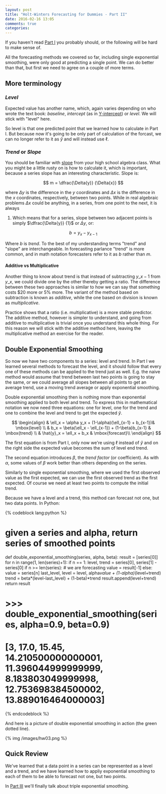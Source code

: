 ```yaml
---
layout: post
title: "Holt-Winters Forecasting for Dummies - Part II"
date: 2016-02-16 13:05
comments: true
categories:
---
```


If you haven't read [Part I](/blog/2016/01/29/triple-exponential-smoothing-forecasting/)
you probably should, or the following will be hard to make sense of.

All the forecasting methods we covered so far, including single
exponential smoothing, were only good at predicting a single
point. We can do better than that, but first we need to agree
on a couple of more terms.

## More terminology

### _Level_

Expected value has another name, which, again varies depending on who wrote the
text book: _baseline_, _intercept_ (as in
[Y-intercept](https://en.wikipedia.org/wiki/Y-intercept)) or
_level_. We will stick with "level" here.

So level is that one predicted point that we learned how to calculate
in Part I. But because now it's going to be only part of calculation
of the forcast, we can no longer refer to it as $\hat{y}$ and will instead
use $\ell$.

### _Trend_ or _Slope_

You should be familiar with
[slope](https://en.wikipedia.org/wiki/Slope) from your high school algebra
class. What you might be a little rusty on is how to calculate it,
which is important, because a series slope has an interesting
characteristic. Slope is:

$$
m = \dfrac{\Delta{y}} {\Delta{x}}
$$

where $\Delta{y}$ is the difference in the $y$ coordinates and
$\Delta{x}$ is the difference in the $x$ coordinates, respectively,
between two points. While in real algebraic problems $\Delta{x}$ could
be anything, in a series, from one point to the next, it is always
1. Which means that for a series, slope between two adjacent points
is simply $\dfrac{\Delta{y}} {1}$ or $\Delta{y}$, or:

$$
b = y_x - y_{x-1}
$$

Where $b$ is _trend_. To the best of my understanding terms "trend"
and "slope" are interchangeable. In forecasting parlance "trend" is
more common, and in math notation forecasters refer to it as $b$
rather than $m$.

#### Additive vs Multiplicative

Another thing to know about trend is that instead of subtracting
$y\_{x-1}$ from $y\_x$, we could divide one by the other thereby
getting a ratio. The difference between these two approaches is
similar to how we can say that something costs $20 more or 5%
more. The variant of the method based on subtraction is known as
_additive_, while the one based on division is known as
_multiplicative_.

Practice shows that a ratio (i.e. multiplicative) is a more stable
predictor. The additive method, however is simpler to understand, and
going from additive to multiplicative is trivial once you understand
this whole thing. For this reason we will stick with the additive
method here, leaving the multiplicative method an exercise for the
reader.

## Double Exponential Smoothing

So now we have two components to a series: level and trend. In Part I
we learned several methods to forecast the level, and it should follow
that every one of these methods can be applied to the trend
just as well. E.g. the naive method would assume that trend between
last two points is going to stay the same, or we could average all
slopes between all points to get an average trend, use a moving trend
average or apply exponential smoothing.

Double exponential smoothing then is nothing more than exponential
smoothing applied to both level and trend. To express this in
mathematical notation we now need three equations: one for level, one
for the trend and one to combine the level and trend to get the
expected $\hat{y}$.

$$
\begin{align}
& \ell_x = \alpha y_x + (1-\alpha)(\ell_{x-1} + b_{x-1})& \mbox{level} \\
& b_x = \beta(\ell_x - \ell_{x-1}) + (1-\beta)b_{x-1} & \mbox{trend} \\
& \hat{y}_x = \ell_x + b_x & \mbox{forecast}\\
\end{align}
$$

The first equation is from Part I, only now we're using $\ell$ instead
of $\hat{y}$ and on the right side the expected value becomes the sum
of level end trend.

The second equation introduces $\beta$, the _trend factor_ (or
coefficient). As with $\alpha$, some values of ${\beta}$ work better
than others depending on the series.

Similarly to single exponential smoothing, where we used the first
observed value as the first expected, we can use the first observed
trend as the first expected. Of course we need at least two points to
compute the initial trend.

Because we have a level and a trend, this method can forecast not one,
but two data points. In Python:

{% codeblock lang:python %}

# given a series and alpha, return series of smoothed points
def double_exponential_smoothing(series, alpha, beta):
    result = [series[0]]
    for n in range(1, len(series)+1):
        if n == 1:
            level, trend = series[0], series[1] - series[0]
        if n >= len(series): # we are forecasting
          value = result[-1]
        else:
          value = series[n]
        last_level, level = level, alpha*value + (1-alpha)*(level+trend)
        trend = beta*(level-last_level) + (1-beta)*trend
        result.append(level+trend)
    return result

# >>> double_exponential_smoothing(series, alpha=0.9, beta=0.9)
# [3, 17.0, 15.45, 14.210500000000001, 11.396044999999999, 8.183803049999998, 12.753698384500002, 13.889016464000003]
{% endcodeblock %}

And here is a picture of double exponential smoothing in action (the
green dotted line).

{% img /images/hw03.png %}

## Quick Review

We've learned that a data point in a series can be represented as a
level and a trend, and we have learned how to appliy exponential
smoothing to each of them to be able to forecast not one, but two
points.

In [Part III](/blog/2016/02/17/triple-exponential-smoothing-forecasting-part-iii/)
we'll finally talk about triple exponential smoothing.
